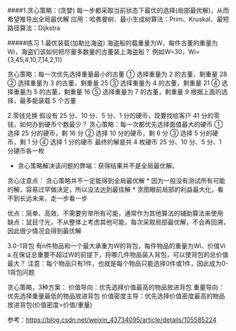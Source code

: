 ####1.贪心策略：(贪婪)
    每一步都采取当前状态下最优的选择(局部最优解)，从而希望推导出全局最优解
    应用：哈弗曼树、最小生成树算法：Prim、Kruskal、最短路径算法：Dijkstra
    
#####练习
1.最优装载(加勒比海盗)
海盗船的载重量为W，每件古董的重量为Wi，海盗们该如何把尽量多数量的古董装上海盗船？
例如W=30，Wi={3,45,4,10,7,14,2,11}

贪心策略：每一次优先选择重量最小的古董
    ① 选择重量为 2 的古董，剩重量 28
    ② 选择重量为 3 的古董，剩重量 25
    ③ 选择重量为 4 的古董，剩重量 21
    ④ 选择重量为 5 的古董，剩重量 16
    ⑤ 选择重量为 7 的古董，剩重量 9
根据上面的选择，最多能装载 5 个古董

2.零钱兑换
假设有 25 分、10 分、5 分、1 分的硬币，现要找给客户 41 分的零钱，如何办到硬币个数最少？
贪心策略：每一次都优先选择面值最大的硬币
    ① 选择 25 分的硬币，剩 16 分
    ② 选择 10 分的硬币，剩 6 分
    ③ 选择 5 分的硬币，剩 1 分
    ④ 选择 1 分的硬币
最终的解是共 4 枚硬币
25 分、10 分、5 分、1 分硬币各一枚
 * 贪心策略解决该问题的弊端：获得结果并不是全局最优解。
 
贪心注意点：
贪心策略并不一定能得到全局最优解
    * 因为一般没有测试所有可能的解，容易过早做决定，所以没法达到最佳解
    * 贪图眼前局部的利益最大化，看不到长远未来，走一步看一步
    
优点：简单、高效、不需要穷举所有可能，通常作为其他算法的辅助算法来使用
缺点：鼠目寸光，不从整体上考虑其他可能，每次采取局部最优解，不会再回溯，因此很少情况会得到最优解

3.0-1背包
有n件物品和一个最大承重为W的背包，每件物品的重量为Wi、价值Vi
 a.在保证总重要不超过W的前提下，将哪几件物品装入背包，可以使背包的总价值最大？
 注意：每个物品只有1件，也就是每个物品只能选择0件或1件，因此成为0-1背包问题

贪心策略，3种方案：
价值导向：优先选择价值最高的物品放进背包
重量导向：优先选择重量最低的物品放进背包
价值密度主导：优先选择价值密度最高的物品放进背包(价值密度=价值/重量)





 
 









参考：https://blog.csdn.net/weixin_43734095/article/details/105585224













